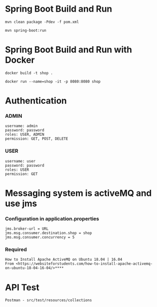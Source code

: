 # Spring Boot Build and Run

    mvn clean package -Pdev -f pom.xml

    mvn spring-boot:run

# Spring Boot Build and Run with Docker

    docker build -t shop .

    docker run --name=shop -it -p 8080:8080 shop

# Authentication

### ADMIN
    username: admin
    password: password
    roles: USER, ADMIN
    permission: GET, POST, DELETE

### USER
    username: user
    password: password
    roles: USER
    permission: GET

# Messaging system is activeMQ and use jms

### Configuration in application.properties
    jms.broker-url = URL
    jms.msg.consumer.destination.shop = shop
    jms.msg.consumer.concurrency = 5

### Required
    How to Install Apache ActiveMQ on Ubuntu 18.04 | 16.04
    From <https://websiteforstudents.com/how-to-install-apache-activemq-on-ubuntu-18-04-16-04/>****

# API Test

    Postman - src/test/resources/collections